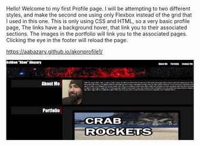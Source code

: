 Hello!
Welcome to my first Profile page. I will be attempting to two different styles, and make the second one using only Flexbox instead of the grid that I used in this one. 
This is only using CSS and HTML, so a very basic profile page, The links have a background hover, that link you to their associated sections. The images in the portfolio will link you to the associated pages. 
Clicking the eye in the footer will reload the page.

https://aabazary.github.io/akonprofile1/

![](assets\images\ScreenShot.png)
